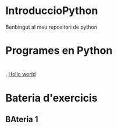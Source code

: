 # IntroduccioPython

Benbingut al meu repositori de python

# Programes en Python
# 

, [Hollo world](hello_world.py)

# Bateria d'exercicis

## BAteria 1 

